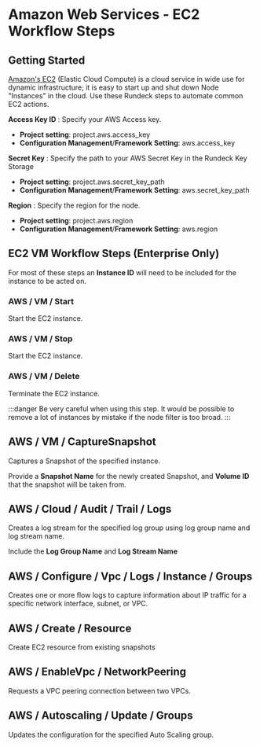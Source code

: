 # Amazon Web Services - EC2 Workflow Steps

## Getting Started

[Amazon's EC2](https://aws.amazon.com/ec2/) (Elastic Cloud Compute) is a cloud service in wide use for dynamic infrastructure; it is easy to start up and shut down Node "Instances" in the cloud.  Use these Rundeck steps to automate common EC2 actions.

**Access Key ID**
: Specify your AWS Access key.

- **Project setting**: project.aws.access_key
- **Configuration Management**/**Framework Setting**: aws.access_key

**Secret Key**
: Specify the path to your AWS Secret Key in the Rundeck Key Storage

- **Project setting**: project.aws.secret_key_path
- **Configuration Management**/**Framework Setting**: aws.secret_key_path

**Region**
: Specify the region for the node.

- **Project setting**: project.aws.region
- **Configuration Management**/**Framework Setting**: aws.region

## EC2 VM Workflow Steps (Enterprise Only)

For most of these steps an **Instance ID** will need to be included for the instance to be acted on.

### AWS / VM / Start

Start the EC2 instance.

### AWS / VM / Stop

Start the EC2 instance.

### AWS / VM / Delete

Terminate the EC2 instance.

:::danger
 Be very careful when using this step.  It would be possible to remove a lot of instances by mistake if the node filter is too broad.
:::

## AWS / VM / CaptureSnapshot

Captures a Snapshot of the specified instance.

Provide a **Snapshot Name** for the newly created Snapshot, and **Volume ID** that the snapshot will be taken from.

## AWS / Cloud / Audit / Trail / Logs

Creates a log stream for the specified log group using log group name and log stream name.

Include the **Log Group Name** and **Log Stream Name**

## AWS / Configure / Vpc / Logs / Instance / Groups

Creates one or more flow logs to capture information about IP traffic for a specific network interface, subnet, or VPC.

## AWS / Create / Resource

Create EC2 resource from existing snapshots

## AWS / EnableVpc / NetworkPeering

Requests a VPC peering connection between two VPCs.

## AWS / Autoscaling / Update / Groups

Updates the configuration for the specified Auto Scaling group.
